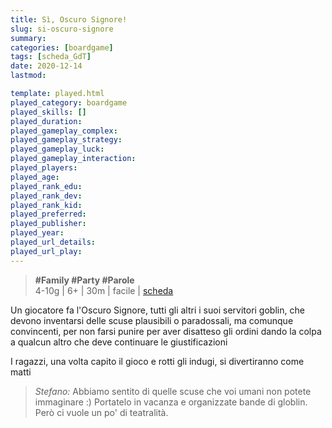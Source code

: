 ```yaml
---
title: Sì, Oscuro Signore!
slug: si-oscuro-signore
summary: 
categories: [boardgame]
tags: [scheda_GdT]
date: 2020-12-14
lastmod: 

template: played.html
played_category: boardgame
played_skills: []
played_duration: 
played_gameplay_complex: 
played_gameplay_strategy: 
played_gameplay_luck: 
played_gameplay_interaction: 
played_players: 
played_age: 
played_rank_edu: 
played_rank_dev: 
played_rank_kid: 
played_preferred: 
played_publisher: 
played_year: 
played_url_details: 
played_url_play: 
---
```


> **#Family #Party #Parole**   
> 4-10g | 6+ | 30m | facile | [scheda](https://boardgamegeek.com/boardgame/18723/aye-dark-overlord-red-box)  

Un giocatore fa l'Oscuro Signore, tutti gli altri i suoi servitori goblin, che devono inventarsi delle scuse plausibili o paradossali, ma comunque convincenti, per non farsi punire per aver disatteso gli ordini dando la colpa a qualcun altro che deve continuare le giustificazioni 

I ragazzi, una volta capito il gioco e rotti gli indugi, si divertiranno come matti

> *Stefano:*
> Abbiamo sentito di quelle scuse che voi umani non potete immaginare :) Portatelo in vacanza e organizzate bande di globlin. Però ci vuole un po' di teatralità.



